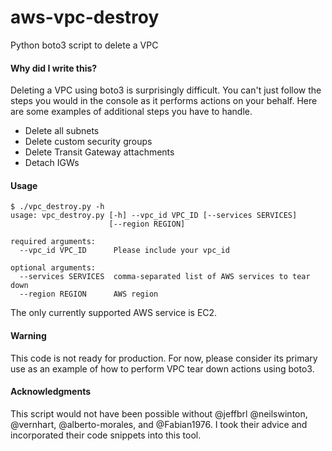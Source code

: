 # aws-vpc-destroy
Python boto3 script to delete a VPC

#### Why did I write this?
Deleting a VPC using boto3 is surprisingly difficult. You can't just follow the steps you would in the console as
it performs actions on your behalf. Here are some examples of additional steps you have to handle.

* Delete all subnets
* Delete custom security groups
* Delete Transit Gateway attachments
* Detach IGWs

#### Usage

```
$ ./vpc_destroy.py -h
usage: vpc_destroy.py [-h] --vpc_id VPC_ID [--services SERVICES]
                      [--region REGION]

required arguments:
  --vpc_id VPC_ID      Please include your vpc_id

optional arguments:
  --services SERVICES  comma-separated list of AWS services to tear down
  --region REGION      AWS region
```

The only currently supported AWS service is EC2.

#### Warning
This code is not ready for production. For now, please consider its primary use as an example of how to perform
VPC tear down actions using boto3.

#### Acknowledgments
This script would not have been possible without @jeffbrl @neilswinton, @vernhart, @alberto-morales, and @Fabian1976. I took their advice
and incorporated their code snippets into this tool.
